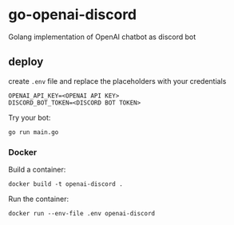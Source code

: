 # go-openai-discord
Golang implementation of OpenAI chatbot as discord bot

## deploy
create `.env` file and replace the placeholders with your credentials
```
OPENAI_API_KEY=<OPENAI API KEY>
DISCORD_BOT_TOKEN=<DISCORD BOT TOKEN>
```

Try your bot:
```
go run main.go
```

### Docker
Build a container:
```
docker build -t openai-discord .
```

Run the container:
```
docker run --env-file .env openai-discord
```
